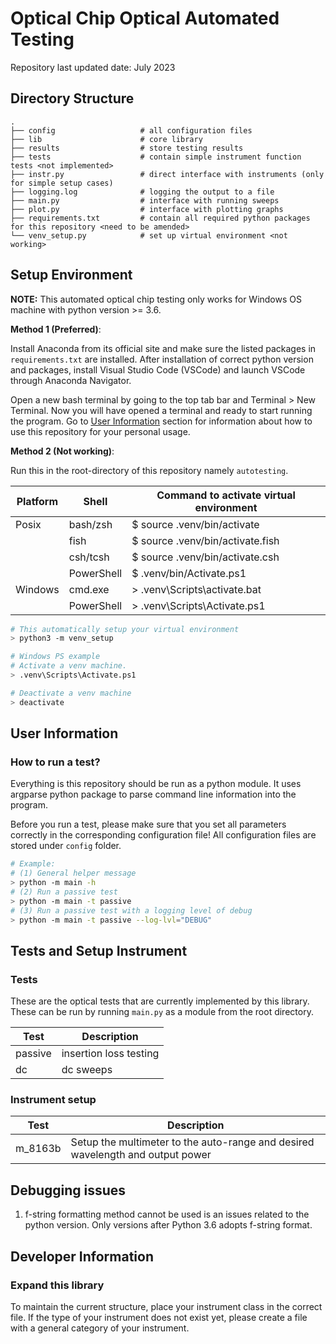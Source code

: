 # Optical Chip Optical Automated Testing 

Repository last updated date: July 2023

## Directory Structure

```
.
├── config                   # all configuration files
├── lib                      # core library
├── results                  # store testing results
├── tests                    # contain simple instrument function tests <not implemented>
├── instr.py                 # direct interface with instruments (only for simple setup cases)
├── logging.log              # logging the output to a file
├── main.py                  # interface with running sweeps
├── plot.py                  # interface with plotting graphs
├── requirements.txt         # contain all required python packages for this repository <need to be amended>
└── venv_setup.py            # set up virtual environment <not working>
```

## Setup Environment

**NOTE:** This automated optical chip testing only works for Windows OS machine with python version >= 3.6.

**Method 1 (Preferred)**:

Install Anaconda from its official site and make sure the listed packages in `requirements.txt` are installed. After installation of correct python version and packages, install Visual Studio Code (VSCode) and launch VSCode through Anaconda Navigator. 

Open a new bash terminal by going to the top tab bar and Terminal > New Terminal. Now you will have opened a terminal and ready to start running the program. Go to [User Information](#user-information) section for information about how to use this repository for your personal usage.


**Method 2 (Not working)**:

Run this in the root-directory of this repository namely `autotesting`.

| Platform | Shell   | Command to activate virtual environment
|----------|---------|----------------------------------------|
| Posix | bash/zsh   | $ source .venv/bin/activate |
|       | fish       | $ source .venv/bin/activate.fish |
|       | csh/tcsh   | $ source .venv/bin/activate.csh |
|       | PowerShell | $ .venv/bin/Activate.ps1 |
| Windows | cmd.exe    | > .venv\Scripts\activate.bat |
|         | PowerShell | > .venv\Scripts\Activate.ps1|

```bash
# This automatically setup your virtual environment
> python3 -m venv_setup

# Windows PS example
# Activate a venv machine.
> .venv\Scripts\Activate.ps1

# Deactivate a venv machine
> deactivate
```

## User Information

### How to run a test?
Everything is this repository should be run as a python module. It uses argparse python package to parse command line information into the program. 

Before you run a test, please make sure that you set all parameters correctly in the corresponding configuration file! All configuration files are stored under `config` folder.

```bash
# Example: 
# (1) General helper message
> python -m main -h
# (2) Run a passive test
> python -m main -t passive
# (3) Run a passive test with a logging level of debug
> python -m main -t passive --log-lvl="DEBUG"
```

## Tests and Setup Instrument
### Tests
These are the optical tests that are currently implemented by this library. These can be run by running `main.py` as a module from the root directory.

| Test      | Description    |
|-----------|----------------|
| passive   | insertion loss testing |
| dc        | dc sweeps |

### Instrument setup
| Test    | Description    |
|---------|----------------|
| m_8163b | Setup the multimeter to the auto-range and desired wavelength and output power |



## Debugging issues

1. f-string formatting method cannot be used is an issues related to the python version. Only versions after Python 3.6 adopts f-string format.


## Developer Information

### Expand this library
To maintain the current structure, place your instrument class in the correct file. If the type of your instrument does not exist yet, please create a file with a general category of your instrument.



